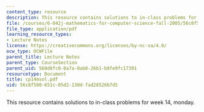 ```yaml
---
content_type: resource
description: This resource contains solutions to in-class problems for week 14, monday.
file: /courses/6-042j-mathematics-for-computer-science-fall-2005/56c8f500651c05d2130dfad28526b7d5_cp14msol.pdf
file_type: application/pdf
learning_resource_types:
- Lecture Notes
license: https://creativecommons.org/licenses/by-nc-sa/4.0/
ocw_type: OCWFile
parent_title: Lecture Notes
parent_type: CourseSection
parent_uid: 560d0fc0-0a7a-0ab0-26b1-b8fe9fc17391
resourcetype: Document
title: cp14msol.pdf
uid: 56c8f500-651c-05d2-130d-fad28526b7d5
---
```

This resource contains solutions to in-class problems for week 14, monday.